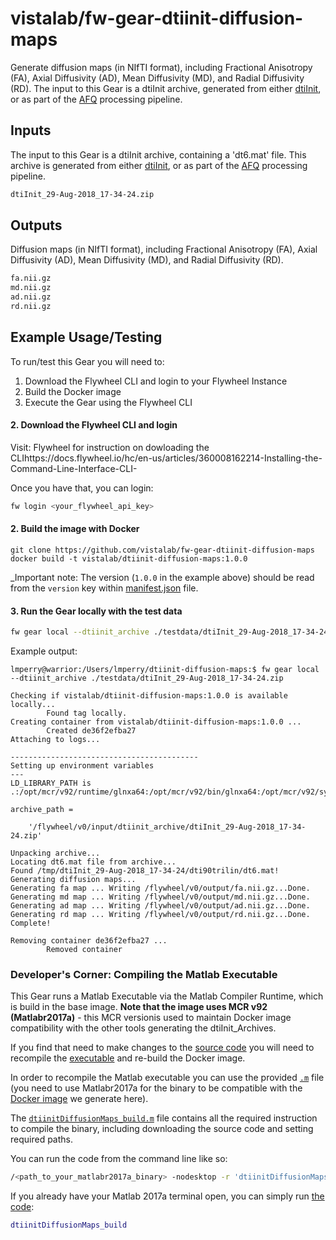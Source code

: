 # vistalab/fw-gear-dtiinit-diffusion-maps

Generate diffusion maps (in NIfTI format), including Fractional Anisotropy (FA), Axial Diffusivity (AD), Mean Diffusivity (MD), and Radial Diffusivity (RD). The input to this Gear is a dtiInit archive, generated from either [dtiInit](https://github.com/scitran-apps/dtiinit), or as part of the [AFQ](https://github.com/scitran-apps/afq-pipeline) processing pipeline.

## Inputs
The input to this Gear is a dtiInit archive, containing a 'dt6.mat' file. This archive is generated from either [dtiInit](https://github.com/scitran-apps/dtiinit), or as part of the [AFQ](https://github.com/scitran-apps/afq-pipeline) processing pipeline.

```bash
dtiInit_29-Aug-2018_17-34-24.zip
```

## Outputs
Diffusion maps (in NIfTI format), including Fractional Anisotropy (FA), Axial Diffusivity (AD), Mean Diffusivity (MD), and Radial Diffusivity (RD).

```bash
fa.nii.gz
md.nii.gz
ad.nii.gz
rd.nii.gz
```

## Example Usage/Testing

To run/test this Gear you will need to:
1. Download the Flywheel CLI and login to your Flywheel Instance 
2. Build the Docker image 
3. Execute the Gear using the Flywheel CLI


#### 2. Download the Flywheel CLI and login
Visit: Flywheel for instruction on dowloading the CLIhttps://docs.flywheel.io/hc/en-us/articles/360008162214-Installing-the-Command-Line-Interface-CLI-

Once you have that, you can login:
```bash
fw login <your_flywheel_api_key>
```

#### 2. Build the image with Docker
```#bash
git clone https://github.com/vistalab/fw-gear-dtiinit-diffusion-maps
docker build -t vistalab/dtiinit-diffusion-maps:1.0.0
```
_Important note: The version (`1.0.0` in the example above) should be read from the `version` key within [manifest.json](manifest.json) file.

#### 3. Run the Gear locally with the test data
```bash
fw gear local --dtiinit_archive ./testdata/dtiInit_29-Aug-2018_17-34-24.zip
```
Example output:

```
lmperry@warrior:/Users/lmperry/dtiinit-diffusion-maps:$ fw gear local --dtiinit_archive ./testdata/dtiInit_29-Aug-2018_17-34-24.zip

Checking if vistalab/dtiinit-diffusion-maps:1.0.0 is available locally...
        Found tag locally.
Creating container from vistalab/dtiinit-diffusion-maps:1.0.0 ...
        Created de36f2efba27
Attaching to logs...

------------------------------------------
Setting up environment variables
---
LD_LIBRARY_PATH is .:/opt/mcr/v92/runtime/glnxa64:/opt/mcr/v92/bin/glnxa64:/opt/mcr/v92/sys/os/glnxa64:/opt/mcr/v92/sys/opengl/lib/glnxa64

archive_path =

    '/flywheel/v0/input/dtiinit_archive/dtiInit_29-Aug-2018_17-34-24.zip'

Unpacking archive...
Locating dt6.mat file from archive...
Found /tmp/dtiInit_29-Aug-2018_17-34-24/dti90trilin/dt6.mat!
Generating diffusion maps...
Generating fa map ... Writing /flywheel/v0/output/fa.nii.gz...Done.
Generating md map ... Writing /flywheel/v0/output/md.nii.gz...Done.
Generating ad map ... Writing /flywheel/v0/output/ad.nii.gz...Done.
Generating rd map ... Writing /flywheel/v0/output/rd.nii.gz...Done.
Complete!

Removing container de36f2efba27 ...
        Removed container

```

### Developer's Corner: Compiling the Matlab Executable
This Gear runs a Matlab Executable via the Matlab Compiler Runtime, which is build in the base image. __Note that the image uses MCR v92 (Matlabr2017a)__ - this MCR versionis used to maintain Docker image compatibility with the other tools generating the dtiInit_Archives.

If you find that need to make changes to the [source code](src/dtiinitDiffusionMaps_build.m) you will need to recompile the [executable](src/bin/run_dtiinitDiffusionMaps) and re-build the Docker image. 

In order to recompile the Matlab executable you can use the provided [`.m`](src/dtiinitDiffusionMaps_build.m) file (you need to use Matlabr2017a for the binary to be compatible with the [Docker image](Dockerfile) we generate here). 

The [`dtiinitDiffusionMaps_build.m`](src/dtiinitDiffusionMaps_build.m) file contains all the required instruction to compile the binary, including downloading the source code and setting required paths. 

You can run the code from the command line like so:
```bash
/<path_to_your_matlabr2017a_binary> -nodesktop -r 'dtiinitDiffusionMaps_build.m'
```

If you already have your Matlab 2017a terminal open, you can simply run [the code](src/dtiinitDiffusionMaps_build.m):
```Matlab
dtiinitDiffusionMaps_build
```

